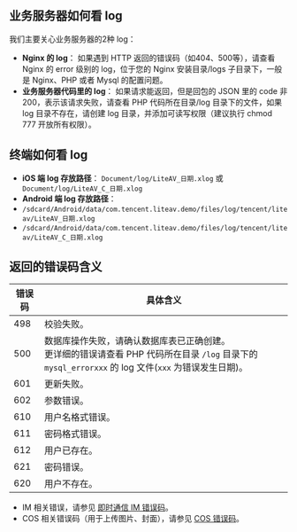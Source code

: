 

## 业务服务器如何看 log  

 我们主要关心业务服务器的2种 log：
- **Nginx 的 log**：
如果遇到 HTTP 返回的错误码（如404、500等），请查看 Nginx 的 error 级别的 log，位于您的 Nginx 安装目录/logs 子目录下，一般是 Nginx、PHP 或者 Mysql 的配置问题。
- **业务服务器代码里的 log**：
如果请求能返回，但是回包的 JSON 里的 code 非200，表示该请求失败，请查看 PHP 代码所在目录/log 目录下的文件，如果 log 目录不存在，请创建 log 目录，并添加可读写权限（建议执行 chmod 777 开放所有权限）。 

## 终端如何看 log
- **iOS 端 log 存放路径**：
	`Document/log/LiteAV_日期.xlog` 或 `Document/log/LiteAV_C_日期.xlog`
- **Android 端 log 存放路径**：
 - `/sdcard/Android/data/com.tencent.liteav.demo/files/log/tencent/liteav/LiteAV_日期.xlog`
 - `/sdcard/Android/data/com.tencent.liteav.demo/files/log/tencent/liteav/LiteAV_C_日期.xlog`



## 返回的错误码含义 

| 错误码  | 具体含义 |
|---------|---------|
| 498 | 校验失败。|
| 500 | 数据库操作失败，请确认数据库表已正确创建。<br>更详细的错误请查看 PHP 代码所在目录 `/log` 目录下的 `mysql_errorxxx` 的 log 文件(`xxx` 为错误发生日期)。 |
| 601 | 更新失败。 |
| 602 | 参数错误。|
| 610 | 用户名格式错误。|
| 611 | 密码格式错误。|
| 612 | 用户已存在。|
| 621 | 密码错误。|
| 620 | 用户不存在。|

- IM 相关错误，请参见 [即时通信 IM 错误码](https://cloud.tencent.com/document/product/269/1671)。
- COS 相关错误码（用于上传图片、封面），请参见 [COS 错误码](https://cloud.tencent.com/document/product/436/7730)。
